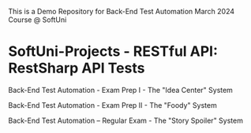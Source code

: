 This is a Demo Repository for Back-End Test Automation March 2024 Course @ SoftUni

# SoftUni-Projects - RESTful API: RestSharp API Tests 

Back-End Test Automation - Exam Prep I - The "Idea Center" System

Back-End Test Automation - Exam Prep II - The "Foody" System

Back-End Test Automation – Regular Exam - The "Story Spoiler" System




